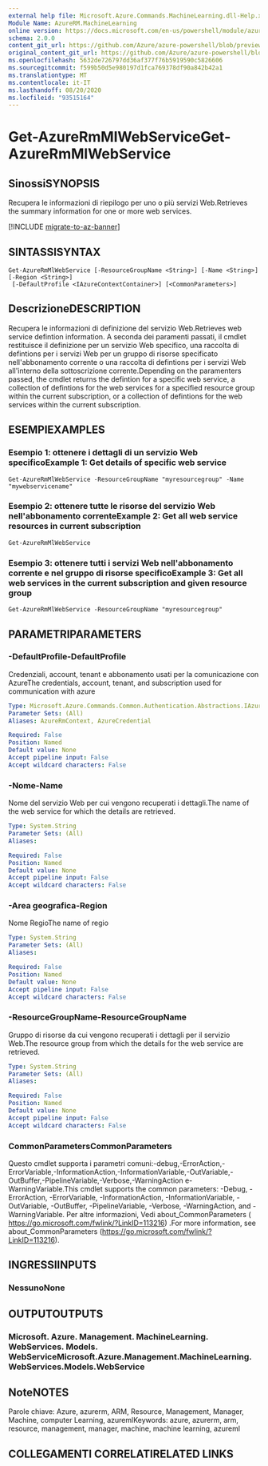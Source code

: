 ```yaml
---
external help file: Microsoft.Azure.Commands.MachineLearning.dll-Help.xml
Module Name: AzureRM.MachineLearning
online version: https://docs.microsoft.com/en-us/powershell/module/azurerm.machinelearning/get-azurermmlwebservice
schema: 2.0.0
content_git_url: https://github.com/Azure/azure-powershell/blob/preview/src/ResourceManager/MachineLearning/Commands.MachineLearning/help/Get-AzureRmMlWebService.md
original_content_git_url: https://github.com/Azure/azure-powershell/blob/preview/src/ResourceManager/MachineLearning/Commands.MachineLearning/help/Get-AzureRmMlWebService.md
ms.openlocfilehash: 5632de726797dd36af377f76b5919590c5826606
ms.sourcegitcommit: f599b50d5e980197d1fca769378df90a842b42a1
ms.translationtype: MT
ms.contentlocale: it-IT
ms.lasthandoff: 08/20/2020
ms.locfileid: "93515164"
---
```

# <span data-ttu-id="5827e-101">Get-AzureRmMlWebService</span><span class="sxs-lookup"><span data-stu-id="5827e-101">Get-AzureRmMlWebService</span></span>

## <span data-ttu-id="5827e-102">Sinossi</span><span class="sxs-lookup"><span data-stu-id="5827e-102">SYNOPSIS</span></span>
<span data-ttu-id="5827e-103">Recupera le informazioni di riepilogo per uno o più servizi Web.</span><span class="sxs-lookup"><span data-stu-id="5827e-103">Retrieves the summary information for one or more web services.</span></span>

[!INCLUDE [migrate-to-az-banner](../../includes/migrate-to-az-banner.md)]

## <span data-ttu-id="5827e-104">SINTASSI</span><span class="sxs-lookup"><span data-stu-id="5827e-104">SYNTAX</span></span>

```
Get-AzureRmMlWebService [-ResourceGroupName <String>] [-Name <String>] [-Region <String>]
 [-DefaultProfile <IAzureContextContainer>] [<CommonParameters>]
```

## <span data-ttu-id="5827e-105">Descrizione</span><span class="sxs-lookup"><span data-stu-id="5827e-105">DESCRIPTION</span></span>
<span data-ttu-id="5827e-106">Recupera le informazioni di definizione del servizio Web.</span><span class="sxs-lookup"><span data-stu-id="5827e-106">Retrieves web service defintion information.</span></span>
<span data-ttu-id="5827e-107">A seconda dei paramenti passati, il cmdlet restituisce il definizione per un servizio Web specifico, una raccolta di defintions per i servizi Web per un gruppo di risorse specificato nell'abbonamento corrente o una raccolta di defintions per i servizi Web all'interno della sottoscrizione corrente.</span><span class="sxs-lookup"><span data-stu-id="5827e-107">Depending on the paramenters passed, the cmdlet returns the defintion for a specific web service, a collection of defintions for the web services for a specified resource group within the current subscription, or a collection of defintions for the web services within the current subscription.</span></span>

## <span data-ttu-id="5827e-108">ESEMPI</span><span class="sxs-lookup"><span data-stu-id="5827e-108">EXAMPLES</span></span>

### <span data-ttu-id="5827e-109">Esempio 1: ottenere i dettagli di un servizio Web specifico</span><span class="sxs-lookup"><span data-stu-id="5827e-109">Example 1: Get details of specific web service</span></span>
```
Get-AzureRmMlWebService -ResourceGroupName "myresourcegroup" -Name "mywebservicename"
```

### <span data-ttu-id="5827e-110">Esempio 2: ottenere tutte le risorse del servizio Web nell'abbonamento corrente</span><span class="sxs-lookup"><span data-stu-id="5827e-110">Example 2: Get all web service resources in current subscription</span></span>
```
Get-AzureRmMlWebService
```

### <span data-ttu-id="5827e-111">Esempio 3: ottenere tutti i servizi Web nell'abbonamento corrente e nel gruppo di risorse specifico</span><span class="sxs-lookup"><span data-stu-id="5827e-111">Example 3: Get all web services in the current subscription and given resource group</span></span>
```
Get-AzureRmMlWebService -ResourceGroupName "myresourcegroup"
```

## <span data-ttu-id="5827e-112">PARAMETRI</span><span class="sxs-lookup"><span data-stu-id="5827e-112">PARAMETERS</span></span>

### <span data-ttu-id="5827e-113">-DefaultProfile</span><span class="sxs-lookup"><span data-stu-id="5827e-113">-DefaultProfile</span></span>
<span data-ttu-id="5827e-114">Credenziali, account, tenant e abbonamento usati per la comunicazione con Azure</span><span class="sxs-lookup"><span data-stu-id="5827e-114">The credentials, account, tenant, and subscription used for communication with azure</span></span>

```yaml
Type: Microsoft.Azure.Commands.Common.Authentication.Abstractions.IAzureContextContainer
Parameter Sets: (All)
Aliases: AzureRmContext, AzureCredential

Required: False
Position: Named
Default value: None
Accept pipeline input: False
Accept wildcard characters: False
```

### <span data-ttu-id="5827e-115">-Nome</span><span class="sxs-lookup"><span data-stu-id="5827e-115">-Name</span></span>
<span data-ttu-id="5827e-116">Nome del servizio Web per cui vengono recuperati i dettagli.</span><span class="sxs-lookup"><span data-stu-id="5827e-116">The name of the web service for which the details are retrieved.</span></span>

```yaml
Type: System.String
Parameter Sets: (All)
Aliases:

Required: False
Position: Named
Default value: None
Accept pipeline input: False
Accept wildcard characters: False
```

### <span data-ttu-id="5827e-117">-Area geografica</span><span class="sxs-lookup"><span data-stu-id="5827e-117">-Region</span></span>
<span data-ttu-id="5827e-118">Nome Regio</span><span class="sxs-lookup"><span data-stu-id="5827e-118">The name of regio</span></span>

```yaml
Type: System.String
Parameter Sets: (All)
Aliases:

Required: False
Position: Named
Default value: None
Accept pipeline input: False
Accept wildcard characters: False
```

### <span data-ttu-id="5827e-119">-ResourceGroupName</span><span class="sxs-lookup"><span data-stu-id="5827e-119">-ResourceGroupName</span></span>
<span data-ttu-id="5827e-120">Gruppo di risorse da cui vengono recuperati i dettagli per il servizio Web.</span><span class="sxs-lookup"><span data-stu-id="5827e-120">The resource group from which the details for the web service are retrieved.</span></span>

```yaml
Type: System.String
Parameter Sets: (All)
Aliases:

Required: False
Position: Named
Default value: None
Accept pipeline input: False
Accept wildcard characters: False
```

### <span data-ttu-id="5827e-121">CommonParameters</span><span class="sxs-lookup"><span data-stu-id="5827e-121">CommonParameters</span></span>
<span data-ttu-id="5827e-122">Questo cmdlet supporta i parametri comuni:-debug,-ErrorAction,-ErrorVariable,-InformationAction,-InformationVariable,-OutVariable,-OutBuffer,-PipelineVariable,-Verbose,-WarningAction e-WarningVariable.</span><span class="sxs-lookup"><span data-stu-id="5827e-122">This cmdlet supports the common parameters: -Debug, -ErrorAction, -ErrorVariable, -InformationAction, -InformationVariable, -OutVariable, -OutBuffer, -PipelineVariable, -Verbose, -WarningAction, and -WarningVariable.</span></span> <span data-ttu-id="5827e-123">Per altre informazioni, Vedi about_CommonParameters ( https://go.microsoft.com/fwlink/?LinkID=113216) .</span><span class="sxs-lookup"><span data-stu-id="5827e-123">For more information, see about_CommonParameters (https://go.microsoft.com/fwlink/?LinkID=113216).</span></span>

## <span data-ttu-id="5827e-124">INGRESSI</span><span class="sxs-lookup"><span data-stu-id="5827e-124">INPUTS</span></span>

### <span data-ttu-id="5827e-125">Nessuno</span><span class="sxs-lookup"><span data-stu-id="5827e-125">None</span></span>

## <span data-ttu-id="5827e-126">OUTPUT</span><span class="sxs-lookup"><span data-stu-id="5827e-126">OUTPUTS</span></span>

### <span data-ttu-id="5827e-127">Microsoft. Azure. Management. MachineLearning. WebServices. Models. WebService</span><span class="sxs-lookup"><span data-stu-id="5827e-127">Microsoft.Azure.Management.MachineLearning.WebServices.Models.WebService</span></span>

## <span data-ttu-id="5827e-128">Note</span><span class="sxs-lookup"><span data-stu-id="5827e-128">NOTES</span></span>
<span data-ttu-id="5827e-129">Parole chiave: Azure, azurerm, ARM, Resource, Management, Manager, Machine, computer Learning, azureml</span><span class="sxs-lookup"><span data-stu-id="5827e-129">Keywords: azure, azurerm, arm, resource, management, manager, machine, machine learning, azureml</span></span>

## <span data-ttu-id="5827e-130">COLLEGAMENTI CORRELATI</span><span class="sxs-lookup"><span data-stu-id="5827e-130">RELATED LINKS</span></span>
